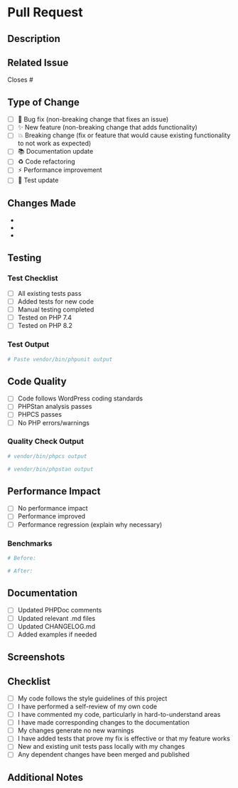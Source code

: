 # Pull Request

## Description
<!-- Provide a clear description of your changes -->

## Related Issue
<!-- Link to related issue(s) -->
Closes #

## Type of Change
<!-- Check all that apply -->
- [ ] 🐛 Bug fix (non-breaking change that fixes an issue)
- [ ] ✨ New feature (non-breaking change that adds functionality)
- [ ] 💥 Breaking change (fix or feature that would cause existing functionality to not work as expected)
- [ ] 📚 Documentation update
- [ ] ♻️ Code refactoring
- [ ] ⚡ Performance improvement
- [ ] 🧪 Test update

## Changes Made
<!-- List the main changes -->
-
-
-

## Testing
<!-- Describe the tests you ran -->

### Test Checklist
- [ ] All existing tests pass
- [ ] Added tests for new code
- [ ] Manual testing completed
- [ ] Tested on PHP 7.4
- [ ] Tested on PHP 8.2

### Test Output
```bash
# Paste vendor/bin/phpunit output
```

## Code Quality
<!-- Confirm code quality checks -->
- [ ] Code follows WordPress coding standards
- [ ] PHPStan analysis passes
- [ ] PHPCS passes
- [ ] No PHP errors/warnings

### Quality Check Output
```bash
# vendor/bin/phpcs output

# vendor/bin/phpstan output
```

## Performance Impact
<!-- If applicable -->
- [ ] No performance impact
- [ ] Performance improved
- [ ] Performance regression (explain why necessary)

### Benchmarks
<!-- If performance-related, include before/after metrics -->
```bash
# Before:

# After:
```

## Documentation
- [ ] Updated PHPDoc comments
- [ ] Updated relevant .md files
- [ ] Updated CHANGELOG.md
- [ ] Added examples if needed

## Screenshots
<!-- If applicable, add screenshots -->

## Checklist
<!-- Final checklist before submitting -->
- [ ] My code follows the style guidelines of this project
- [ ] I have performed a self-review of my own code
- [ ] I have commented my code, particularly in hard-to-understand areas
- [ ] I have made corresponding changes to the documentation
- [ ] My changes generate no new warnings
- [ ] I have added tests that prove my fix is effective or that my feature works
- [ ] New and existing unit tests pass locally with my changes
- [ ] Any dependent changes have been merged and published

## Additional Notes
<!-- Any additional information that reviewers should know -->
